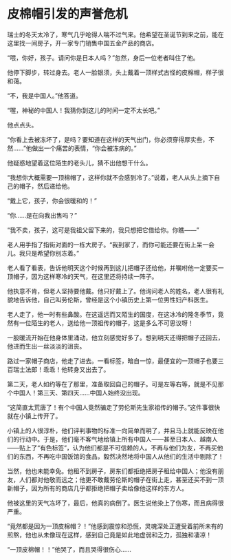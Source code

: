 # 皮棉帽引发的声誉危机

瑞士的冬天太冷了，寒气几乎呛得人喘不过气来。他希望在圣诞节到来之前，能在这里找一间房子，开一家专门销售中国五金产品的商店。 

“喂，你好，孩子。请问你是日本人吗？”忽然，身后一位老者叫住了他。 

他停下脚步，转过身去。老人一脸银须，头上戴着一顶样式古怪的皮棉帽，样子很和蔼。 

“不，我是中国人。”他答道。 

“喔，神秘的中国人！我猜你到这儿的时间一定不太长吧。” 

他点点头。 

“你看上去被冻坏了，是吗？要知道在这样的天气出门，你必须穿得厚实些，不然……”他做出一个痛苦的表情，“你会被冻病的。” 

他疑惑地望着这位陌生的老头儿，猜不出他想干什么。 

“我想你大概需要一顶棉帽了，这样你就不会感到冷了。”说着，老人从头上摘下自己的帽子，然后递给他。 

“戴上它，孩子，你会很暖和的！” 

“你……是在向我出售吗？” 

“我不卖，孩子，这可是我祖父留下来的，我只想把它借给你。你瞧——” 

老人用手指了指街对面的一栋大房子。“我到家了，而你可能还要在街上呆一会儿。我只是希望你别冻着。” 

老人看了看表，告诉他明天这个时候再到这儿把帽子还给他，并嘱咐他一定要买一顶帽子，因为这样寒冷的天气，在这里还将持续一阵子。 

他执意不肯，但老人坚持要他戴。他只好戴上了。他询问老人的姓名，老人很有礼貌地告诉他，自己叫劳伦斯，曾经是这个小镇历史上第一位男性妇产科医生。 

老人走了，他一时有些鼻酸。在这遥远而又陌生的国度，在这冰冷的隆冬季节，竟然有一位陌生的老人，送给他一顶祖传的帽子，这是多么不可思议呀！ 

一股暖流开始在他身体里涌动，他立刻感觉好多了。想到明天还得把帽子还回去，他进而生出一丝淡淡的沮丧。 

路过一家帽子商店，他走了进去。一看标签，暗自一惊，最便宜的一顶帽子也要三百瑞士法郎！乖乖！他转身又出去了。 

第二天，老人如约等在了那里，准备取回自己的帽子。可是左等右等，就是不见那个中国人！第三天、第四天……中国人始终没出现。 

“这简直太荒唐了！有个中国人竟然骗走了劳伦斯先生家祖传的帽子。”这件事很快就在小镇上传开了。 

小镇上的人很淳朴，他们评判事物的标准一向简单而明了，并且马上就能反映在他们的行动中。于是，他们毫不客气地给镇上所有中国人——甚至日本人、越南人——贴上了“有色标签”，认为他们都是不可信赖的人。不再与他们为友，不再买他们的东西，不再吃中国饭馆的食品，毅然决然地将中国人从他们的生活中剔除了！ 

当然，他也未能幸免。他租不到房子，房东们都拒绝把房子租给中国人；他没有朋友，人们都对他敬而远之；他更不敢戴劳伦斯的帽子在街上走，甚至还买不到一顶新帽子，因为所有的商店几乎都拒绝把帽子卖给像他这样的东方人。 

他被这里的天气冻坏了，最后，他真的病倒了。医生说他染上了伤寒，而且病得很严重。 

“竟然都是因为一顶皮棉帽？！”他感到震惊和恐慌，灵魂深处正遭受着前所未有的煎熬，他也从未像现在这样，感到自己竟是如此地虚弱和乏力，孤独和凄凉！ 

“一顶皮棉帽！！”他哭了，而且哭得很伤心……
 